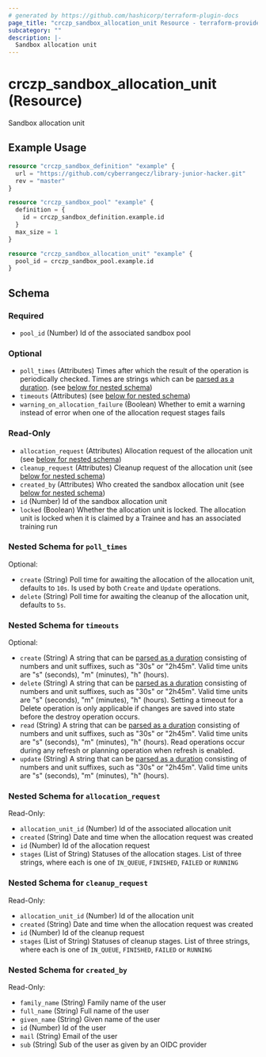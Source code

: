 ```yaml
---
# generated by https://github.com/hashicorp/terraform-plugin-docs
page_title: "crczp_sandbox_allocation_unit Resource - terraform-provider-crczp"
subcategory: ""
description: |-
  Sandbox allocation unit
---
```


# crczp_sandbox_allocation_unit (Resource)

Sandbox allocation unit

## Example Usage

```terraform
resource "crczp_sandbox_definition" "example" {
  url = "https://github.com/cyberrangecz/library-junior-hacker.git"
  rev = "master"
}

resource "crczp_sandbox_pool" "example" {
  definition = {
    id = crczp_sandbox_definition.example.id
  }
  max_size = 1
}

resource "crczp_sandbox_allocation_unit" "example" {
  pool_id = crczp_sandbox_pool.example.id
}
```

<!-- schema generated by tfplugindocs -->
## Schema

### Required

- `pool_id` (Number) Id of the associated sandbox pool

### Optional

- `poll_times` (Attributes) Times after which the result of the operation is periodically checked. Times are strings which can be [parsed as a duration](https://pkg.go.dev/time#ParseDuration). (see [below for nested schema](#nestedatt--poll_times))
- `timeouts` (Attributes) (see [below for nested schema](#nestedatt--timeouts))
- `warning_on_allocation_failure` (Boolean) Whether to emit a warning instead of error when one of the allocation request stages fails

### Read-Only

- `allocation_request` (Attributes) Allocation request of the allocation unit (see [below for nested schema](#nestedatt--allocation_request))
- `cleanup_request` (Attributes) Cleanup request of the allocation unit (see [below for nested schema](#nestedatt--cleanup_request))
- `created_by` (Attributes) Who created the sandbox allocation unit (see [below for nested schema](#nestedatt--created_by))
- `id` (Number) Id of the sandbox allocation unit
- `locked` (Boolean) Whether the allocation unit is locked. The allocation unit is locked when it is claimed by a Trainee and has an associated training run

<a id="nestedatt--poll_times"></a>
### Nested Schema for `poll_times`

Optional:

- `create` (String) Poll time for awaiting the allocation of the allocation unit, defaults to `10s`. Is used by both `Create` and `Update` operations.
- `delete` (String) Poll time for awaiting the cleanup of the allocation unit, defaults to `5s`.


<a id="nestedatt--timeouts"></a>
### Nested Schema for `timeouts`

Optional:

- `create` (String) A string that can be [parsed as a duration](https://pkg.go.dev/time#ParseDuration) consisting of numbers and unit suffixes, such as "30s" or "2h45m". Valid time units are "s" (seconds), "m" (minutes), "h" (hours).
- `delete` (String) A string that can be [parsed as a duration](https://pkg.go.dev/time#ParseDuration) consisting of numbers and unit suffixes, such as "30s" or "2h45m". Valid time units are "s" (seconds), "m" (minutes), "h" (hours). Setting a timeout for a Delete operation is only applicable if changes are saved into state before the destroy operation occurs.
- `read` (String) A string that can be [parsed as a duration](https://pkg.go.dev/time#ParseDuration) consisting of numbers and unit suffixes, such as "30s" or "2h45m". Valid time units are "s" (seconds), "m" (minutes), "h" (hours). Read operations occur during any refresh or planning operation when refresh is enabled.
- `update` (String) A string that can be [parsed as a duration](https://pkg.go.dev/time#ParseDuration) consisting of numbers and unit suffixes, such as "30s" or "2h45m". Valid time units are "s" (seconds), "m" (minutes), "h" (hours).


<a id="nestedatt--allocation_request"></a>
### Nested Schema for `allocation_request`

Read-Only:

- `allocation_unit_id` (Number) Id of the associated allocation unit
- `created` (String) Date and time when the allocation request was created
- `id` (Number) Id of the allocation request
- `stages` (List of String) Statuses of the allocation stages. List of three strings, where each is one of `IN_QUEUE`, `FINISHED`, `FAILED` or `RUNNING`


<a id="nestedatt--cleanup_request"></a>
### Nested Schema for `cleanup_request`

Read-Only:

- `allocation_unit_id` (Number) Id of the allocation unit
- `created` (String) Date and time when the allocation request was created
- `id` (Number) Id of the cleanup request
- `stages` (List of String) Statuses of cleanup stages. List of three strings, where each is one of `IN_QUEUE`, `FINISHED`, `FAILED` or `RUNNING`


<a id="nestedatt--created_by"></a>
### Nested Schema for `created_by`

Read-Only:

- `family_name` (String) Family name of the user
- `full_name` (String) Full name of the user
- `given_name` (String) Given name of the user
- `id` (Number) Id of the user
- `mail` (String) Email of the user
- `sub` (String) Sub of the user as given by an OIDC provider
